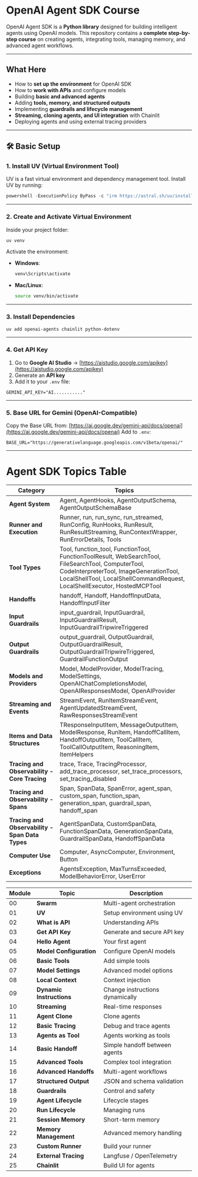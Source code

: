 # **OpenAI Agent SDK Course**

OpenAI Agent SDK is a **Python library** designed for building intelligent agents using OpenAI models.
This repository contains a **complete step-by-step course** on creating agents, integrating tools, managing memory, and advanced agent workflows.

---

## **What Here**

* How to **set up the environment** for OpenAI SDK
* How to **work with APIs** and configure models
* Building **basic and advanced agents**
* Adding **tools, memory, and structured outputs**
* Implementing **guardrails and lifecycle management**
* **Streaming, cloning agents, and UI integration** with Chainlit
* Deploying agents and using external tracing providers

---

## 🛠 **Basic Setup**

### **1. Install UV (Virtual Environment Tool)**

UV is a fast virtual environment and dependency management tool. Install UV by running:

```powershell
powershell -ExecutionPolicy ByPass -c "irm https://astral.sh/uv/install.ps1 | iex"
```

---

### **2. Create and Activate Virtual Environment**

Inside your project folder:

```bash
uv venv
```

Activate the environment:

* **Windows**:

  ```bash
  venv\Scripts\activate
  ```
* **Mac/Linux**:

  ```bash
  source venv/bin/activate
  ```

---

### **3. Install Dependencies**

```bash
uv add openai-agents chainlit python-dotenv
```

---

### **4. Get API Key**

1. Go to **Google AI Studio** → [https://aistudio.google.com/apikey](https://aistudio.google.com/apikey)
2. Generate an **API key**
3. Add it to your `.env` file:

```
GEMINI_API_KEY="AI..........."
```

---

### **5. Base URL for Gemini (OpenAI-Compatible)**

Copy the Base URL from:
[https://ai.google.dev/gemini-api/docs/openai](https://ai.google.dev/gemini-api/docs/openai)
Add to `.env`:

```
BASE_URL="https://generativelanguage.googleapis.com/v1beta/openai/"
```

---

# Agent SDK Topics Table

| **Category**               | **Topics** |
|-----------------------------|------------|
| **Agent System**            | Agent, AgentHooks, AgentOutputSchema, AgentOutputSchemaBase |
| **Runner and Execution**    | Runner, run, run_sync, run_streamed, RunConfig, RunHooks, RunResult, RunResultStreaming, RunContextWrapper, RunErrorDetails, Tools |
| **Tool Types**              | Tool, function_tool, FunctionTool, FunctionToolResult, WebSearchTool, FileSearchTool, ComputerTool, CodeInterpreterTool, ImageGenerationTool, LocalShellTool, LocalShellCommandRequest, LocalShellExecutor, HostedMCPTool |
| **Handoffs**                | handoff, Handoff, HandoffInputData, HandoffInputFilter |
| **Input Guardrails**        | input_guardrail, InputGuardrail, InputGuardrailResult, InputGuardrailTripwireTriggered |
| **Output Guardrails**       | output_guardrail, OutputGuardrail, OutputGuardrailResult, OutputGuardrailTripwireTriggered, GuardrailFunctionOutput |
| **Models and Providers**    | Model, ModelProvider, ModelTracing, ModelSettings, OpenAIChatCompletionsModel, OpenAIResponsesModel, OpenAIProvider |
| **Streaming and Events**    | StreamEvent, RunItemStreamEvent, AgentUpdatedStreamEvent, RawResponsesStreamEvent |
| **Items and Data Structures** | TResponseInputItem, MessageOutputItem, ModelResponse, RunItem, HandoffCallItem, HandoffOutputItem, ToolCallItem, ToolCallOutputItem, ReasoningItem, ItemHelpers |
| **Tracing and Observability - Core Tracing** | trace, Trace, TracingProcessor, add_trace_processor, set_trace_processors, set_tracing_disabled |
| **Tracing and Observability - Spans** | Span, SpanData, SpanError, agent_span, custom_span, function_span, generation_span, guardrail_span, handoff_span |
| **Tracing and Observability - Span Data Types** | AgentSpanData, CustomSpanData, FunctionSpanData, GenerationSpanData, GuardrailSpanData, HandoffSpanData |
| **Computer Use**            | Computer, AsyncComputer, Environment, Button |
| **Exceptions**              | AgentsException, MaxTurnsExceeded, ModelBehaviorError, UserError |






| Module | Topic                    | Description                     |
| ------ | ------------------------ | ------------------------------- |
| 00     | **Swarm**                | Multi-agent orchestration       |
| 01     | **UV**                   | Setup environment using UV      |
| 02     | **What is API**          | Understanding APIs              |
| 03     | **Get API Key**          | Generate and secure API key     |
| 04     | **Hello Agent**          | Your first agent                |
| 05     | **Model Configuration**  | Configure OpenAI models         |
| 06     | **Basic Tools**          | Add simple tools                |
| 07     | **Model Settings**       | Advanced model options          |
| 08     | **Local Context**        | Context injection               |
| 09     | **Dynamic Instructions** | Change instructions dynamically |
| 10     | **Streaming**            | Real-time responses             |
| 11     | **Agent Clone**          | Clone agents                    |
| 12     | **Basic Tracing**        | Debug and trace agents          |
| 13     | **Agents as Tool**       | Agents working as tools         |
| 14     | **Basic Handoff**        | Simple handoff between agents   |
| 15     | **Advanced Tools**       | Complex tool integration        |
| 16     | **Advanced Handoffs**    | Multi-agent workflows           |
| 17     | **Structured Output**    | JSON and schema validation      |
| 18     | **Guardrails**           | Control and safety              |
| 19     | **Agent Lifecycle**      | Lifecycle stages                |
| 20     | **Run Lifecycle**        | Managing runs                   |
| 21     | **Session Memory**       | Short-term memory               |
| 22     | **Memory Management**    | Advanced memory handling        |
| 23     | **Custom Runner**        | Build your runner               |
| 24     | **External Tracing**     | Langfuse / OpenTelemetry        |
| 25     | **Chainlit**             | Build UI for agents             |
